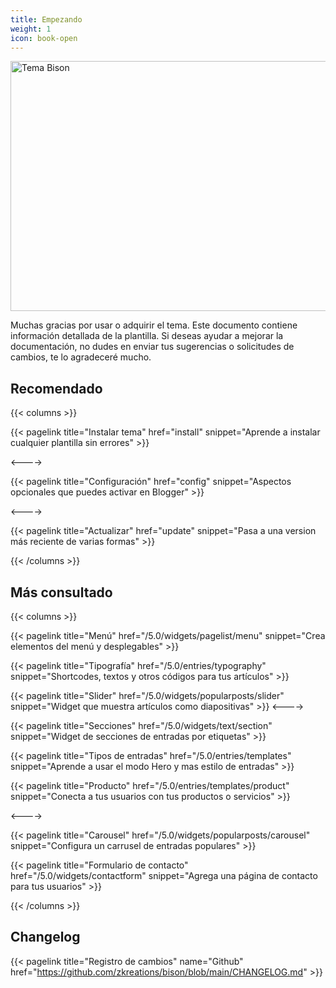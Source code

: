 ```yaml
---
title: Empezando
weight: 1
icon: book-open
---
```



<p>
  <img src="/images/portada.png" alt="Tema Bison" width="1140"  height="400">
</p>

<p class='lead'>Muchas gracias por usar o adquirir el tema. Este documento contiene información detallada de la plantilla. Si deseas ayudar a mejorar la documentación, no dudes en enviar tus sugerencias o solicitudes de cambios, te lo agradeceré mucho.</p>

## Recomendado

{{< columns >}}

{{< pagelink title="Instalar tema" href="install" snippet="Aprende a instalar cualquier plantilla sin errores" >}}

<---->

{{< pagelink title="Configuración" href="config" snippet="Aspectos opcionales que puedes activar en Blogger" >}}

<---->

{{< pagelink title="Actualizar" href="update" snippet="Pasa a una version más reciente de varias formas" >}}

{{< /columns >}}


## Más consultado

{{< columns >}}

{{< pagelink title="Menú" href="/5.0/widgets/pagelist/menu" snippet="Crea elementos del menú y desplegables" >}}

{{< pagelink title="Tipografía" href="/5.0/entries/typography" snippet="Shortcodes, textos y otros códigos para tus artículos" >}}

{{< pagelink title="Slider" href="/5.0/widgets/popularposts/slider" snippet="Widget que muestra artículos como diapositivas" >}}
<---->

{{< pagelink title="Secciones" href="/5.0/widgets/text/section" snippet="Widget de secciones de entradas por etiquetas" >}}

{{< pagelink title="Tipos de entradas" href="/5.0/entries/templates" snippet="Aprende a usar el modo Hero y mas estilo de entradas" >}}

{{< pagelink title="Producto" href="/5.0/entries/templates/product" snippet="Conecta a tus usuarios con tus productos o servicios" >}}

<---->

{{< pagelink title="Carousel" href="/5.0/widgets/popularposts/carousel" snippet="Configura un carrusel de entradas populares" >}}

{{< pagelink title="Formulario de contacto" href="/5.0/widgets/contactform" snippet="Agrega una página de contacto para tus usuarios" >}}

{{< /columns >}}


## Changelog

{{< pagelink title="Registro de cambios" name="Github" href="https://github.com/zkreations/bison/blob/main/CHANGELOG.md" >}}
